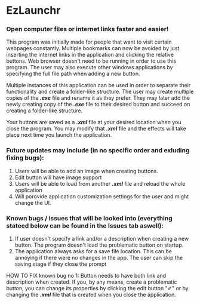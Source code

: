 # EzLaunchr
### **Open computer files or internet links faster and easier!**

This program was initially made for people that want to visit certain webpages constantly. Multiple bookmarks can now be avoided by just inserting the internet links in the application and clicking the relative buttons. Web browser doesn't need to be running in order to use this program. The user may also execute other windows applications by specifying the full file path when adding a new button.

Multiple instances of this application can be used in order to separate their functionality and create a folder-like structure. The user may create multiple copies of the **_.exe_** file and rename it as they prefer. They may later add the newly creating copy of the **_.exe_** file to their desired button and succeed on creating a folder-like structure.

Your buttons are saved as a **_.xml_** file at your desired location when you close the program. You may modify that **_.xml_** file and the effects will take place next time you launch the application.


### Future updates may include (in no specific order and exluding fixing bugs):

1)  Users will be able to add an image when creating buttons.
2)  Edit button will have image support 
3)  Users will be able to load from another **_.xml_** file and reload the whole application
4)  Will porovide application customization settings for the user and might change the UI.

### Known bugs / issues that will be looked into (everything stateed below can be found in the Issues tab aswell):

1)  If user doesn't specify a link and/or a description when creating a new button. The program doesn't load the problematic button on startup.
2)  The application always asks for a save file location. This can be annoying if there were no changes in the app. The user can skip the saving stage if they  close the prompt

HOW TO FIX known bug no 1: Button needs to have both link and description when created. If you, by any means, create a problematic button, you can change its properties by clicking the edit button "✐" or by changing the **_.xml_** file that is created when you close the application.
